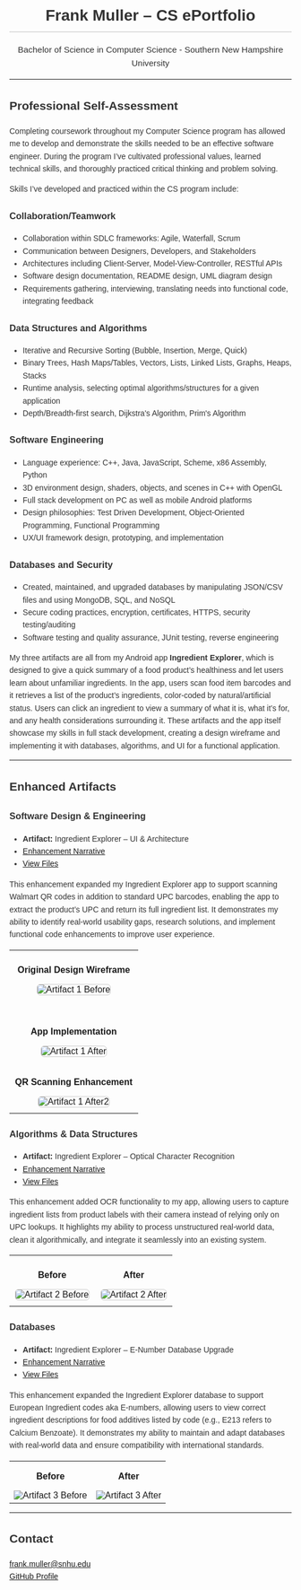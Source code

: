 <div style="font-family: Arial, sans-serif; max-width: 900px; margin: auto; line-height: 1.6; color: #333;">

<h1 style="text-align: center; border-bottom: 2px solid #ddd; padding-bottom: 5px;">
Frank Muller – CS ePortfolio
</h1>

<p style="text-align: center; font-size: 1.1em;">
Bachelor of Science in Computer Science - Southern New Hampshire University
</p>

<hr>

<h2>Professional Self-Assessment</h2>
<p>
Completing coursework throughout my Computer Science program has allowed me to develop and demonstrate the skills needed to be an effective software engineer. During the program I’ve cultivated professional values, learned technical skills, and thoroughly practiced critical thinking and problem solving.
</p>

<p>Skills I’ve developed and practiced within the CS program include:</p>

<h3>Collaboration/Teamwork</h3>
<ul>
  <li>Collaboration within SDLC frameworks: Agile, Waterfall, Scrum</li>
  <li>Communication between Designers, Developers, and Stakeholders</li>
  <li>Architectures including Client-Server, Model-View-Controller, RESTful APIs</li>
  <li>Software design documentation, README design, UML diagram design</li>
  <li>Requirements gathering, interviewing, translating needs into functional code, integrating feedback</li>
</ul>

<h3>Data Structures and Algorithms</h3>
<ul>
  <li>Iterative and Recursive Sorting (Bubble, Insertion, Merge, Quick)</li>
  <li>Binary Trees, Hash Maps/Tables, Vectors, Lists, Linked Lists, Graphs, Heaps, Stacks</li>
  <li>Runtime analysis, selecting optimal algorithms/structures for a given application</li>
  <li>Depth/Breadth-first search, Dijkstra's Algorithm, Prim's Algorithm</li>
</ul>

<h3>Software Engineering</h3>
<ul>
  <li>Language experience: C++, Java, JavaScript, Scheme, x86 Assembly, Python</li>
  <li>3D environment design, shaders, objects, and scenes in C++ with OpenGL</li>
  <li>Full stack development on PC as well as mobile Android platforms</li>
  <li>Design philosophies: Test Driven Development, Object-Oriented Programming, Functional Programming</li>
  <li>UX/UI framework design, prototyping, and implementation</li>
</ul>

<h3>Databases and Security</h3>
<ul>
  <li>Created, maintained, and upgraded databases by manipulating JSON/CSV files and using MongoDB, SQL, and NoSQL</li>
  <li>Secure coding practices, encryption, certificates, HTTPS, security testing/auditing</li>
  <li>Software testing and quality assurance, JUnit testing, reverse engineering</li>
</ul>

<p>
My three artifacts are all from my Android app <strong>Ingredient Explorer</strong>, which is designed to give a quick summary of a food product’s healthiness and let users learn about unfamiliar ingredients. In the app, users scan food item barcodes and it retrieves a list of the product’s ingredients, color-coded by natural/artificial status. Users can click an ingredient to view a summary of what it is, what it’s for, and any health considerations surrounding it.
These artifacts and the app itself showcase my skills in full stack development, creating a design wireframe and implementing it with databases, algorithms, and UI for a functional application.
</p>

<hr>

<h2>Enhanced Artifacts</h2>

<h3>Software Design & Engineering</h3>
<ul>
  <li><strong>Artifact:</strong> Ingredient Explorer – UI & Architecture</li>
  <li><a href="https://github.com/FrankMullerIV/Portfolio/blob/main/artifact1/Artifact1%20QR%20Codes%20Narrative.pdf">Enhancement Narrative</a></li>
  <li><a href="https://github.com/FrankMullerIV/Portfolio/tree/main/artifact1">View Files</a></li>
  
</ul>

<p>
This enhancement expanded my Ingredient Explorer app to support scanning Walmart QR codes in addition to standard UPC barcodes, enabling the app to extract the product’s UPC and return its full ingredient list. It demonstrates my ability to identify real-world usability gaps, research solutions, and implement functional code enhancements to improve user experience.
</p>

<table>
  <tr>
    <td style="text-align:center; padding:10px;">
      <p><strong>Original Design Wireframe</strong></p>
      <img src="images/artifact1_before.png" alt="Artifact 1 Before" 
           style="max-width:100%; border:1px solid #ccc; border-radius:6px; margin-bottom:20px;">
    </td>
  </tr>
  <tr>
    <td style="text-align:center; padding:10px;">
      <p><strong>App Implementation</strong></p>
      <img src="images/artifact1_after.png" alt="Artifact 1 After" 
           style="max-width:100%; border:1px solid #ccc; border-radius:6px;">
    </td>
  </tr>
    <tr>
    <td style="text-align:center; padding:10px;">
      <p><strong>QR Scanning Enhancement</strong></p>
      <img src="images/artifact1_after2.png" alt="Artifact 1 After2" 
           style="max-width:100%; border:1px solid #ccc; border-radius:6px;">
    </td>
  </tr>
</table>

<h3>Algorithms & Data Structures</h3>
<ul>
  <li><strong>Artifact:</strong> Ingredient Explorer – Optical Character Recognition</li>
  <li><a href="https://github.com/FrankMullerIV/Portfolio/blob/main/artifact2/Artifact2%20OCR%20Narrative.pdf">Enhancement Narrative</a></li>
  <li><a href="https://github.com/FrankMullerIV/Portfolio/tree/main/artifact2">View Files</a></li>
  </ul>

<p>
This enhancement added OCR functionality to my app, allowing users to capture ingredient lists from product labels with their camera instead of relying only on UPC lookups. It highlights my ability to process unstructured real-world data, clean it algorithmically, and integrate it seamlessly into an existing system.
</p>

<table>
  <tr>
    <td style="text-align:center; padding:10px;">
      <p><strong>Before</strong></p>
      <img src="images/artifact2_before2.png" alt="Artifact 2 Before" 
           style="max-width:100%; border:1px solid #ccc; border-radius:6px;">
    </td>
    <td style="text-align:center; padding:10px;">
      <p><strong>After</strong></p>
      <img src="images/artifact2_after.png" alt="Artifact 2 After" 
           style="max-width:100%; border:1px solid #ccc; border-radius:6px;">
    </td>
  </tr>
</table>


<h3>Databases</h3>
<ul>
  <li><strong>Artifact:</strong> Ingredient Explorer – E-Number Database Upgrade</li>
  <li><a href="https://github.com/FrankMullerIV/Portfolio/blob/main/artifact3/Artifact3%20E%20Number%20Narrative.pdf">Enhancement Narrative</a></li>
  <li><a href="https://github.com/FrankMullerIV/Portfolio/tree/main/artifact3">View Files</a></li>
  </ul>

<p>
This enhancement expanded the Ingredient Explorer database to support European Ingredient codes aka E-numbers, allowing users to view correct ingredient descriptions for food additives listed by code (e.g., E213 refers to Calcium Benzoate). It demonstrates my ability to maintain and adapt databases with real-world data and ensure compatibility with international standards.
</p>

<table>
  <tr>
    <td style="text-align:center;">
      <p><strong>Before</strong></p>
      <img src="images/artifact3_before2.png" alt="Artifact 3 Before" />
    </td>
    <td style="text-align:center;">
      <p><strong>After</strong></p>
      <img src="images/artifact3_after.png" alt="Artifact 3 After" />
    </td>
  </tr>
</table>

<hr>

<h2>Contact</h2>
<p>
<a href="mailto:frank.muller@snhu.edu">frank.muller@snhu.edu</a><br>
<a href="https://github.com/FrankMullerIV">GitHub Profile</a>
</p>
</div>
<div></div>
